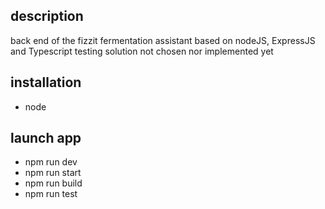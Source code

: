 ## description

back end of the fizzit fermentation assistant based on nodeJS, ExpressJS and Typescript
testing solution not chosen nor implemented yet

## installation

- node

## launch app

- npm run dev
- npm run start
- npm run build
- npm run test
